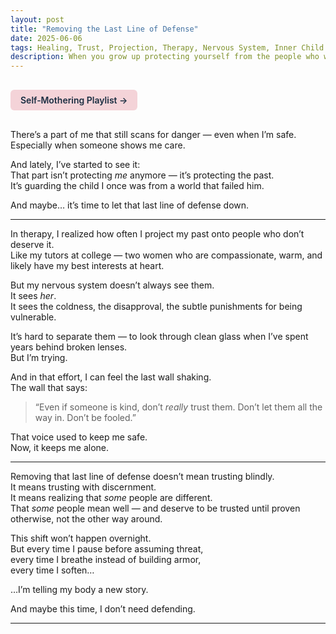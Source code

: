 ```yaml
---
layout: post
title: "Removing the Last Line of Defense"
date: 2025-06-06
tags: Healing, Trust, Projection, Therapy, Nervous System, Inner Child
description: When you grow up protecting yourself from the people who were meant to protect you, trust doesn’t come easy. But healing invites you to lower the guard — slowly, honestly.
---
```


<a href="https://music.youtube.com/playlist?list=PLuO5E1rh5RqIzePJeOjdXo62gwnYJ748_&si=NvtF0mzI9Sx2IoPu&shuffle=1" 
   target="_blank" 
   class="back-button"
   style="display:inline-block; margin: 1rem auto; background-color: #F4D3D8; color: #1A2D41; padding: 0.5rem 1rem; border-radius: 6px; font-weight: 600; text-decoration: none;">
  Self‑Mothering Playlist →
</a>

There’s a part of me that still scans for danger — even when I’m safe.  
Especially when someone shows me care.

And lately, I’ve started to see it:  
That part isn’t protecting *me* anymore — it’s protecting the past.  
It’s guarding the child I once was from a world that failed him.

And maybe… it’s time to let that last line of defense down.

---

In therapy, I realized how often I project my past onto people who don’t deserve it.  
Like my tutors at college — two women who are compassionate, warm, and likely have my best interests at heart.

But my nervous system doesn’t always see them.  
It sees *her*.  
It sees the coldness, the disapproval, the subtle punishments for being vulnerable.

It’s hard to separate them — to look through clean glass when I’ve spent years behind broken lenses.  
But I’m trying.

And in that effort, I can feel the last wall shaking.  
The wall that says:  
> “Even if someone is kind, don’t *really* trust them. Don’t let them all the way in. Don’t be fooled.”

That voice used to keep me safe.  
Now, it keeps me alone.

---

Removing that last line of defense doesn’t mean trusting blindly.  
It means trusting with discernment.  
It means realizing that *some* people are different.  
That *some* people mean well — and deserve to be trusted until proven otherwise, not the other way around.

This shift won’t happen overnight.  
But every time I pause before assuming threat,  
every time I breathe instead of building armor,  
every time I soften…

…I’m telling my body a new story.

And maybe this time, I don’t need defending.

---